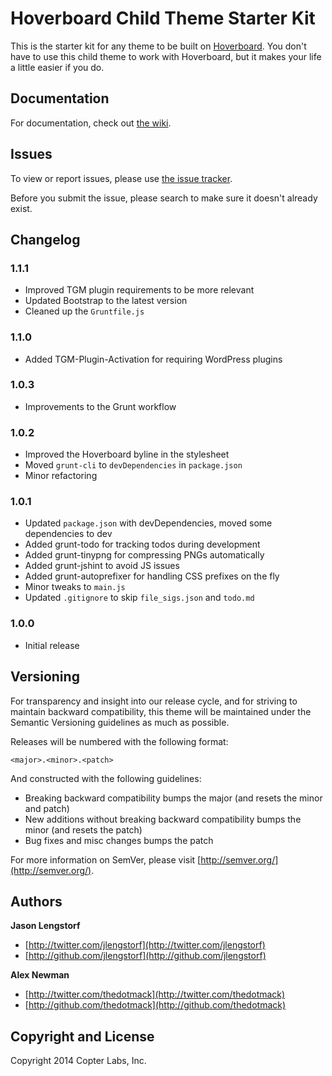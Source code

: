 Hoverboard Child Theme Starter Kit
==================================

This is the starter kit for any theme to be built on [Hoverboard][hoverboard]. 
You don't have to use this child theme to work with Hoverboard, but it makes 
your life a little easier if you do.


Documentation
-------------

For documentation, check out [the wiki][wiki].


Issues
------

To view or report issues, please use [the issue tracker][issues].

Before you submit the issue, please search to make sure it doesn't already exist.


Changelog
---------

### 1.1.1

* Improved TGM plugin requirements to be more relevant
* Updated Bootstrap to the latest version
* Cleaned up the `Gruntfile.js`

### 1.1.0

* Added TGM-Plugin-Activation for requiring WordPress plugins

### 1.0.3

* Improvements to the Grunt workflow

### 1.0.2

* Improved the Hoverboard byline in the stylesheet
* Moved `grunt-cli` to `devDependencies` in `package.json`
* Minor refactoring

### 1.0.1

* Updated `package.json` with devDependencies, moved some dependencies to dev
* Added grunt-todo for tracking todos during development
* Added grunt-tinypng for compressing PNGs automatically
* Added grunt-jshint to avoid JS issues
* Added grunt-autoprefixer for handling CSS prefixes on the fly
* Minor tweaks to `main.js`
* Updated `.gitignore` to skip `file_sigs.json` and `todo.md`

### 1.0.0

* Initial release


Versioning
----------

For transparency and insight into our release cycle, and for striving to maintain backward compatibility, this theme will be maintained under the Semantic Versioning guidelines as much as possible.

Releases will be numbered with the following format:

`<major>.<minor>.<patch>`

And constructed with the following guidelines:

* Breaking backward compatibility bumps the major (and resets the minor and patch)
* New additions without breaking backward compatibility bumps the minor (and resets the patch)
* Bug fixes and misc changes bumps the patch

For more information on SemVer, please visit [http://semver.org/](http://semver.org/).


Authors
-------

**Jason Lengstorf**

+ [http://twitter.com/jlengstorf](http://twitter.com/jlengstorf)
+ [http://github.com/jlengstorf](http://github.com/jlengstorf)

**Alex Newman**

+ [http://twitter.com/thedotmack](http://twitter.com/thedotmack)
+ [http://github.com/thedotmack](http://github.com/thedotmack)


Copyright and License
---------------------

Copyright 2014 Copter Labs, Inc.

[hoverboard]: http://github.com/copterlabs/hoverboard
[wiki]: https://github.com/copterlabs/hoverboard-child/wiki
[issues]: https://github.com/copterlabs/hoverboard-child/issues
